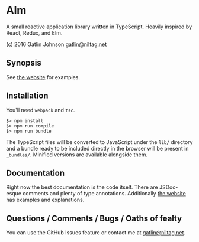 Alm
===

A small reactive application library written in TypeScript. Heavily inspired by
React, Redux, and Elm.

(c) 2016 Gatlin Johnson <gatlin@niltag.net>

Synopsis
---

See [the website][almsite] for examples.

Installation
---

You'll need `webpack` and `tsc`.

    $> npm install
    $> npm run compile
    $> npm run bundle

The TypeScript files will be converted to JavaScript under the `lib/` directory
and a bundle ready to be included directly in the browser will be present in
`_bundles/`. Minified versions are available alongside them.

Documentation
---

Right now the best documentation is the code itself. There are JSDoc-esque
comments and plenty of type annotations. Additionally [the website][almsite] has
examples and explanations.

Questions / Comments / Bugs / Oaths of fealty
---

You can use the GitHub Issues feature or contact me at <gatlin@niltag.net>.

[almsite]: http://niltag.net/Alm

